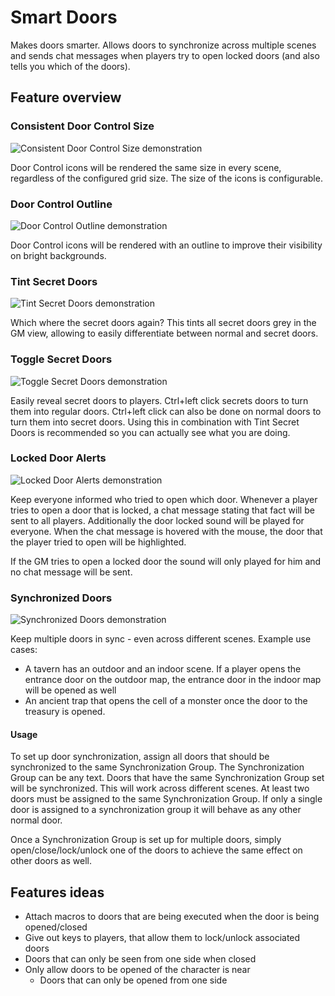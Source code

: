 # Smart Doors
Makes doors smarter. Allows doors to synchronize across multiple scenes and sends chat messages when players try to open locked doors (and also tells you which of the doors).

## Feature overview

### Consistent Door Control Size
![Consistent Door Control Size demonstration](https://raw.githubusercontent.com/manuelVo/foundryvtt-smart-doors/e5b5c336d64f2b379914648f57aa07b6a69aadf1/media/door_control_size.webp)

Door Control icons will be rendered the same size in every scene, regardless of the configured grid size. The size of the icons is configurable.

### Door Control Outline
![Door Control Outline demonstration](https://raw.githubusercontent.com/manuelVo/foundryvtt-smart-doors/3b0018ddf424a2a369273029e0e1184a8bed848c/media/door_control_outline.webp)

Door Control icons will be rendered with an outline to improve their visibility on bright backgrounds.

### Tint Secret Doors
![Tint Secret Doors demonstration](https://raw.githubusercontent.com/manuelVo/foundryvtt-smart-doors/dc5d328cd9bc4a0e2aacc5c86ab59e15739cc6d1/media/tint_secret_doors.webp)

Which where the secret doors again? This tints all secret doors grey in the GM view, allowing to easily differentiate between normal and secret doors.


### Toggle Secret Doors
![Toggle Secret Doors demonstration](https://raw.githubusercontent.com/manuelVo/foundryvtt-smart-doors/da5872042ea81e2f41875a193d161331a81a2b6d/media/secret_door_toggle.webp)

Easily reveal secret doors to players. Ctrl+left click secrets doors to turn them into regular doors. Ctrl+left click can also be done on normal doors to turn them into secret doors. Using this in combination with Tint Secret Doors is recommended so you can actually see what you are doing.


### Locked Door Alerts
![Locked Door Alerts demonstration](https://raw.githubusercontent.com/manuelVo/foundryvtt-smart-doors/360d724240634dbc6cc493a3b62243a8b28b7056/media/locked_door_alert.webp)

Keep everyone informed who tried to open which door. Whenever a player tries to open a door that is locked, a chat message stating that fact will be sent to all players. Additionally the door locked sound will be played for everyone. When the chat message is hovered with the mouse, the door that the player tried to open will be highlighted.

If the GM tries to open a locked door the sound will only played for him and no chat message will be sent.

### Synchronized Doors
![Synchronized Doors demonstration](https://raw.githubusercontent.com/manuelVo/foundryvtt-smart-doors/360d724240634dbc6cc493a3b62243a8b28b7056/media/synchronized_doors.webp)

Keep multiple doors in sync - even across different scenes. Example use cases:
- A tavern has an outdoor and an indoor scene. If a player opens the entrance door on the outdoor map, the entrance door in the indoor map will be opened as well
- An ancient trap that opens the cell of a monster once the door to the treasury is opened.

#### Usage
To set up door synchronization, assign all doors that should be synchronized to the same Synchronization Group. The Synchronization Group can be any text. Doors that have the same Synchronization Group set will be synchronized. This will work across different scenes. At least two doors must be assigned to the same Synchronization Group. If only a single door is assigned to a synchronization group it will behave as any other normal door.

Once a Synchronization Group is set up for multiple doors, simply open/close/lock/unlock one of the doors to achieve the same effect on other doors as well.

## Features ideas
- Attach macros to doors that are being executed when the door is being opened/closed
- Give out keys to players, that allow them to lock/unlock associated doors
- Doors that can only be seen from one side when closed
- Only allow doors to be opened of the character is near
	- Doors that can only be opened from one side
